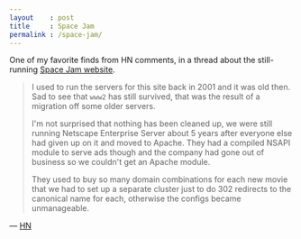 ```yaml
---
layout    : post
title     : Space Jam
permalink : /space-jam/
---
```


One of my favorite finds from HN comments, in a thread about the still-running
[Space Jam website][space].

> I used to run the servers for this site back in 2001 and it was old then. Sad
> to see that `www2` has still survived, that was the result of a migration off
> some older servers.
> 
> I'm not surprised that nothing has been cleaned up, we were still running
> Netscape Enterprise Server about 5 years after everyone else had given up on
> it and moved to Apache. They had a compiled NSAPI module to serve ads though
> and the company had gone out of business so we couldn't get an Apache module.
> 
> They used to buy so many domain combinations for each new movie that we had to
> set up a separate cluster just to do 302 redirects to the canonical name for
> each, otherwise the configs became unmanageable.

&mdash; [HN](https://news.ycombinator.com/item?id=5317068)

[space]: http://www2.warnerbros.com/spacejam/movie/jam.htm

